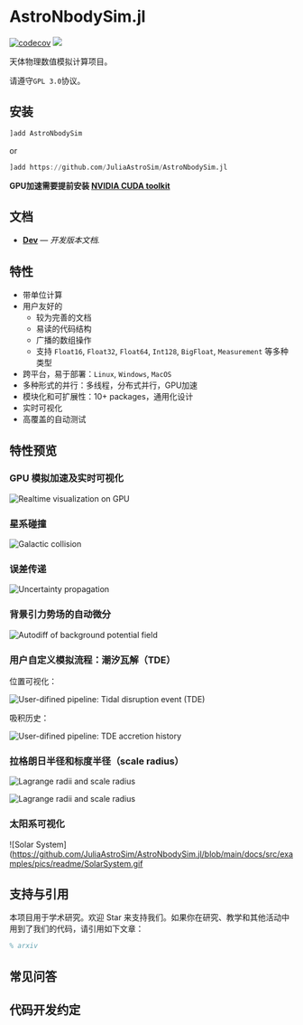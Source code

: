 # AstroNbodySim.jl

[![codecov](https://codecov.io/gh/JuliaAstroSim/AstroNbodySim.jl/branch/master/graph/badge.svg)](https://codecov.io/gh/JuliaAstroSim/AstroNbodySim.jl)
[![][docs-dev-img]][docs-dev-url]

天体物理数值模拟计算项目。

请遵守`GPL 3.0`协议。

## 安装

```julia
]add AstroNbodySim
```
or
```julia
]add https://github.com/JuliaAstroSim/AstroNbodySim.jl
```

**GPU加速需要提前安装 [NVIDIA CUDA toolkit](https://developer.nvidia.com/cuda-toolkit)**

## 文档

- [**Dev**][docs-dev-url] &mdash; *开发版本文档.*

[docs-dev-img]: https://img.shields.io/badge/docs-dev-blue.svg
[docs-dev-url]: https://juliaastrosim.github.io/AstroNbodySim.jl/dev

## 特性

- 带单位计算
- 用户友好的
  - 较为完善的文档
  - 易读的代码结构
  - 广播的数组操作
  - 支持 `Float16`, `Float32`, `Float64`, `Int128`, `BigFloat`, `Measurement` 等多种类型
- 跨平台，易于部署：`Linux`, `Windows`, `MacOS`
- 多种形式的并行：多线程，分布式并行，GPU加速
- 模块化和可扩展性：10+ packages，通用化设计
- 实时可视化
- 高覆盖的自动测试

## 特性预览

### GPU 模拟加速及实时可视化
![Realtime visualization on GPU](https://github.com/JuliaAstroSim/AstroNbodySim.jl/blob/main/docs/src/examples/pics/readme/Plummer.gif)

### 星系碰撞
![Galactic collision](https://github.com/JuliaAstroSim/AstroNbodySim.jl/blob/main/docs/src/examples/pics/readme/GalacticCollision.gif)

### 误差传递
![Uncertainty propagation](https://github.com/JuliaAstroSim/AstroNbodySim.jl/blob/main/docs/src/examples/pics/examples/01-binary/Uncertainty%20of%20elliptic%20orbit.png)

### 背景引力势场的自动微分
![Autodiff of background potential field](https://github.com/JuliaAstroSim/AstroNbodySim.jl/blob/main/docs/src/examples/pics/examples/AutodiffBackground.png)

### 用户自定义模拟流程：潮汐瓦解（TDE）

位置可视化：

![User-difined pipeline: Tidal disruption event (TDE)](https://github.com/JuliaAstroSim/AstroNbodySim.jl/blob/main/docs/src/examples/pics/examples/07-TDEcluster/TDE-elliptic-mosaic.png)

吸积历史：

![User-difined pipeline: TDE accretion history](https://github.com/JuliaAstroSim/AstroNbodySim.jl/blob/main/docs/src/examples/pics/examples/07-TDEcluster/TDE-elliptic-AccreationHistory.png)

### 拉格朗日半径和标度半径（scale radius）
![Lagrange radii and scale radius](https://github.com/JuliaAstroSim/AstroNbodySim.jl/blob/main/docs/src/examples/pics/examples/03-plummer/Plummer-LagrangianRadii.png)

![Lagrange radii and scale radius](https://github.com/JuliaAstroSim/AstroNbodySim.jl/blob/main/docs/src/examples/pics/examples/03-plummer/Plummer-ScaleRadius.png)

### 太阳系可视化
![Solar System](https://github.com/JuliaAstroSim/AstroNbodySim.jl/blob/main/docs/src/examples/pics/readme/SolarSystem.gif

## 支持与引用

本项目用于学术研究。欢迎 Star 来支持我们。如果你在研究、教学和其他活动中用到了我们的代码，请引用如下文章：
```tex
% arxiv
```

## 常见问答

## 代码开发约定

